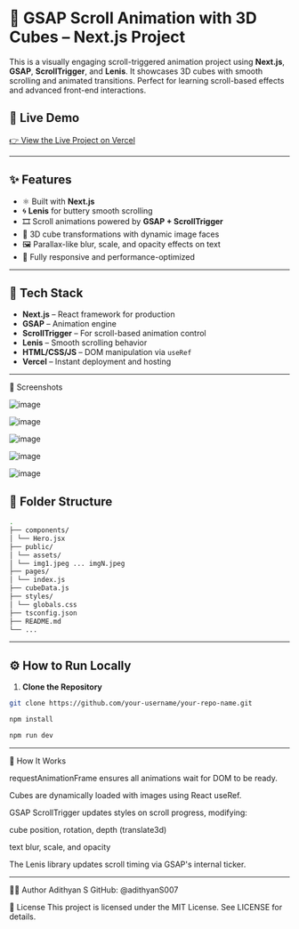 # 🎢 GSAP Scroll Animation with 3D Cubes – Next.js Project

This is a visually engaging scroll-triggered animation project using **Next.js**, **GSAP**, **ScrollTrigger**, and **Lenis**. It showcases 3D cubes with smooth scrolling and animated transitions. Perfect for learning scroll-based effects and advanced front-end interactions.

## 🔗 Live Demo  
[👉 View the Live Project on Vercel](https://woxro-test.vercel.app/)
  
---

## ✨ Features

- ⚛️ Built with **Next.js**
- 🌀 **Lenis** for buttery smooth scrolling
- 🎞️ Scroll animations powered by **GSAP + ScrollTrigger**
- 🧊 3D cube transformations with dynamic image faces
- 🖼️ Parallax-like blur, scale, and opacity effects on text
- 📱 Fully responsive and performance-optimized

---

## 🚀 Tech Stack

- **Next.js** – React framework for production
- **GSAP** – Animation engine
- **ScrollTrigger** – For scroll-based animation control
- **Lenis** – Smooth scrolling behavior
- **HTML/CSS/JS** – DOM manipulation via `useRef`
- **Vercel** – Instant deployment and hosting

---
📸 Screenshots

![image](https://github.com/user-attachments/assets/5c51aff8-ce53-4c00-8df7-091e333f3287)

![image](https://github.com/user-attachments/assets/da116cfc-e153-4559-83b2-89218e09dd0f)

![image](https://github.com/user-attachments/assets/516e135d-0a39-4b7a-94da-f5fd0baa0ef8)

![image](https://github.com/user-attachments/assets/d270e1b2-760f-4d8a-a949-ca265940ec73)

![image](https://github.com/user-attachments/assets/416c64f7-c10f-42f1-b716-cf1329da72f8)






## 📂 Folder Structure

```bash
.
├── components/
│ └── Hero.jsx
├── public/
│ └── assets/
│ └── img1.jpeg ... imgN.jpeg
├── pages/
│ └── index.js
├── cubeData.js
├── styles/
│ └── globals.css
├── tsconfig.json
├── README.md
└── ...
```


---

## ⚙️ How to Run Locally

1. **Clone the Repository**
```bash
git clone https://github.com/your-username/your-repo-name.git

npm install

npm run dev
```

-----
🧪 How It Works

requestAnimationFrame ensures all animations wait for DOM to be ready.

Cubes are dynamically loaded with images using React useRef.

GSAP ScrollTrigger updates styles on scroll progress, modifying:

cube position, rotation, depth (translate3d)

text blur, scale, and opacity

The Lenis library updates scroll timing via GSAP's internal ticker.

-----
🙋‍♂️ Author
Adithyan S
GitHub: @adithyanS007

📝 License
This project is licensed under the MIT License. See LICENSE for details.

